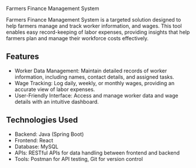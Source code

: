 Farmers Finance Management System

Farmers Finance Management System is a targeted solution designed to help farmers manage and track worker information, and wages. This tool enables easy record-keeping of labor expenses, providing insights that help farmers plan and manage their workforce costs effectively.

## Features

- Worker Data Management: Maintain detailed records of worker information, including names, contact details, and assigned tasks.
- Wage Tracking: Log daily, weekly, or monthly wages, providing an accurate view of labor expenses.
- User-Friendly Interface: Access and manage worker data and wage details with an intuitive dashboard.

## Technologies Used

- Backend: Java (Spring Boot)
- Frontend: React 
- Database: MySQL 
- APIs: RESTful APIs for data handling between frontend and backend
- Tools: Postman for API testing, Git for version control

